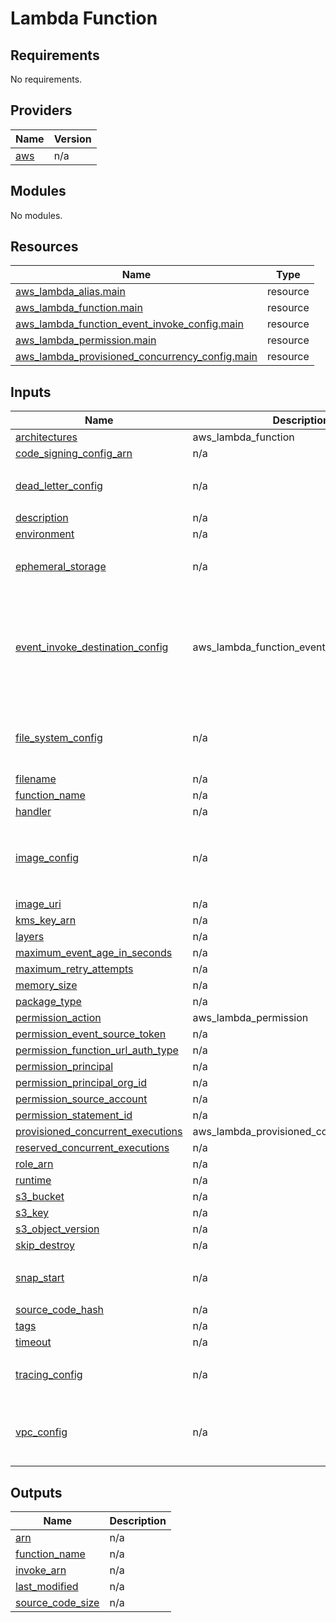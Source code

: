 # Lambda Function

<!-- BEGIN_TF_DOCS -->
## Requirements

No requirements.

## Providers

| Name | Version |
|------|---------|
| <a name="provider_aws"></a> [aws](#provider\_aws) | n/a |

## Modules

No modules.

## Resources

| Name | Type |
|------|------|
| [aws_lambda_alias.main](https://registry.terraform.io/providers/hashicorp/aws/latest/docs/resources/lambda_alias) | resource |
| [aws_lambda_function.main](https://registry.terraform.io/providers/hashicorp/aws/latest/docs/resources/lambda_function) | resource |
| [aws_lambda_function_event_invoke_config.main](https://registry.terraform.io/providers/hashicorp/aws/latest/docs/resources/lambda_function_event_invoke_config) | resource |
| [aws_lambda_permission.main](https://registry.terraform.io/providers/hashicorp/aws/latest/docs/resources/lambda_permission) | resource |
| [aws_lambda_provisioned_concurrency_config.main](https://registry.terraform.io/providers/hashicorp/aws/latest/docs/resources/lambda_provisioned_concurrency_config) | resource |

## Inputs

| Name | Description | Type | Default | Required |
|------|-------------|------|---------|:--------:|
| <a name="input_architectures"></a> [architectures](#input\_architectures) | aws\_lambda\_function | `list(string)` | `null` | no |
| <a name="input_code_signing_config_arn"></a> [code\_signing\_config\_arn](#input\_code\_signing\_config\_arn) | n/a | `string` | `null` | no |
| <a name="input_dead_letter_config"></a> [dead\_letter\_config](#input\_dead\_letter\_config) | n/a | <pre>object({<br>    target_arn = string<br>  })</pre> | `null` | no |
| <a name="input_description"></a> [description](#input\_description) | n/a | `string` | `null` | no |
| <a name="input_environment"></a> [environment](#input\_environment) | n/a | `map(string)` | `null` | no |
| <a name="input_ephemeral_storage"></a> [ephemeral\_storage](#input\_ephemeral\_storage) | n/a | <pre>object({<br>    size = number<br>  })</pre> | `null` | no |
| <a name="input_event_invoke_destination_config"></a> [event\_invoke\_destination\_config](#input\_event\_invoke\_destination\_config) | aws\_lambda\_function\_event\_invoke\_config | <pre>object({<br>    on_failure = object({<br>      destination_arn = string<br>    })<br>    on_success = object({<br>      destination_arn = string<br>    })<br>  })</pre> | `null` | no |
| <a name="input_file_system_config"></a> [file\_system\_config](#input\_file\_system\_config) | n/a | <pre>object({<br>    arn              = string<br>    local_mount_path = string<br>  })</pre> | `null` | no |
| <a name="input_filename"></a> [filename](#input\_filename) | n/a | `string` | `null` | no |
| <a name="input_function_name"></a> [function\_name](#input\_function\_name) | n/a | `string` | n/a | yes |
| <a name="input_handler"></a> [handler](#input\_handler) | n/a | `string` | `null` | no |
| <a name="input_image_config"></a> [image\_config](#input\_image\_config) | n/a | <pre>object({<br>    command           = string<br>    entry_point       = string<br>    working_directory = string<br>  })</pre> | `null` | no |
| <a name="input_image_uri"></a> [image\_uri](#input\_image\_uri) | n/a | `string` | `null` | no |
| <a name="input_kms_key_arn"></a> [kms\_key\_arn](#input\_kms\_key\_arn) | n/a | `string` | `null` | no |
| <a name="input_layers"></a> [layers](#input\_layers) | n/a | `list(string)` | `null` | no |
| <a name="input_maximum_event_age_in_seconds"></a> [maximum\_event\_age\_in\_seconds](#input\_maximum\_event\_age\_in\_seconds) | n/a | `number` | `null` | no |
| <a name="input_maximum_retry_attempts"></a> [maximum\_retry\_attempts](#input\_maximum\_retry\_attempts) | n/a | `number` | `null` | no |
| <a name="input_memory_size"></a> [memory\_size](#input\_memory\_size) | n/a | `number` | `null` | no |
| <a name="input_package_type"></a> [package\_type](#input\_package\_type) | n/a | `string` | `null` | no |
| <a name="input_permission_action"></a> [permission\_action](#input\_permission\_action) | aws\_lambda\_permission | `string` | `null` | no |
| <a name="input_permission_event_source_token"></a> [permission\_event\_source\_token](#input\_permission\_event\_source\_token) | n/a | `string` | `null` | no |
| <a name="input_permission_function_url_auth_type"></a> [permission\_function\_url\_auth\_type](#input\_permission\_function\_url\_auth\_type) | n/a | `string` | `null` | no |
| <a name="input_permission_principal"></a> [permission\_principal](#input\_permission\_principal) | n/a | `string` | `null` | no |
| <a name="input_permission_principal_org_id"></a> [permission\_principal\_org\_id](#input\_permission\_principal\_org\_id) | n/a | `string` | `null` | no |
| <a name="input_permission_source_account"></a> [permission\_source\_account](#input\_permission\_source\_account) | n/a | `string` | `null` | no |
| <a name="input_permission_statement_id"></a> [permission\_statement\_id](#input\_permission\_statement\_id) | n/a | `string` | `null` | no |
| <a name="input_provisioned_concurrent_executions"></a> [provisioned\_concurrent\_executions](#input\_provisioned\_concurrent\_executions) | aws\_lambda\_provisioned\_concurrency\_config | `number` | `null` | no |
| <a name="input_reserved_concurrent_executions"></a> [reserved\_concurrent\_executions](#input\_reserved\_concurrent\_executions) | n/a | `number` | `null` | no |
| <a name="input_role_arn"></a> [role\_arn](#input\_role\_arn) | n/a | `string` | n/a | yes |
| <a name="input_runtime"></a> [runtime](#input\_runtime) | n/a | `string` | `null` | no |
| <a name="input_s3_bucket"></a> [s3\_bucket](#input\_s3\_bucket) | n/a | `string` | `null` | no |
| <a name="input_s3_key"></a> [s3\_key](#input\_s3\_key) | n/a | `string` | `null` | no |
| <a name="input_s3_object_version"></a> [s3\_object\_version](#input\_s3\_object\_version) | n/a | `string` | `null` | no |
| <a name="input_skip_destroy"></a> [skip\_destroy](#input\_skip\_destroy) | n/a | `bool` | `true` | no |
| <a name="input_snap_start"></a> [snap\_start](#input\_snap\_start) | n/a | <pre>object({<br>    apply_on = string<br>  })</pre> | `null` | no |
| <a name="input_source_code_hash"></a> [source\_code\_hash](#input\_source\_code\_hash) | n/a | `string` | `null` | no |
| <a name="input_tags"></a> [tags](#input\_tags) | n/a | `map(string)` | `null` | no |
| <a name="input_timeout"></a> [timeout](#input\_timeout) | n/a | `number` | `1` | no |
| <a name="input_tracing_config"></a> [tracing\_config](#input\_tracing\_config) | n/a | <pre>object({<br>    mode = string<br>  })</pre> | `null` | no |
| <a name="input_vpc_config"></a> [vpc\_config](#input\_vpc\_config) | n/a | <pre>object({<br>    security_group_ids = list(string)<br>    subnet_ids         = list(string)<br>  })</pre> | `null` | no |

## Outputs

| Name | Description |
|------|-------------|
| <a name="output_arn"></a> [arn](#output\_arn) | n/a |
| <a name="output_function_name"></a> [function\_name](#output\_function\_name) | n/a |
| <a name="output_invoke_arn"></a> [invoke\_arn](#output\_invoke\_arn) | n/a |
| <a name="output_last_modified"></a> [last\_modified](#output\_last\_modified) | n/a |
| <a name="output_source_code_size"></a> [source\_code\_size](#output\_source\_code\_size) | n/a |
<!-- END_TF_DOCS -->
